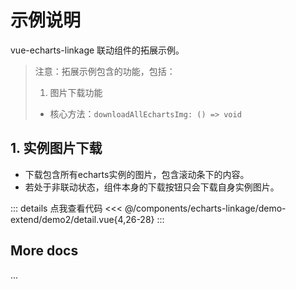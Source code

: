 <script setup>
import LinkageDemo2 from '@/components/echarts-linkage/demo-extend/demo2/index.vue';
</script>

# 示例说明

vue-echarts-linkage 联动组件的拓展示例。

> 注意：拓展示例包含的功能，包括：
> 1. 图片下载功能
> * 核心方法：`downloadAllEchartsImg: () => void` 

## 1. 实例图片下载

* 下载包含所有echarts实例的图片，包含滚动条下的内容。
* 若处于非联动状态，组件本身的下载按钮只会下载自身实例图片。

<LinkageDemo2 />

::: details 点我查看代码
<<< @/components/echarts-linkage/demo-extend/demo2/detail.vue{4,26-28}
:::


## More docs

...


